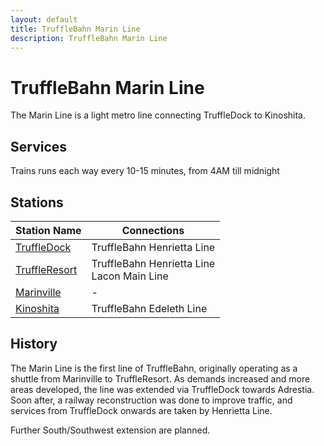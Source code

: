 ```yaml
---
layout: default
title: TruffleBahn Marin Line
description: TruffleBahn Marin Line
---
```


# TruffleBahn Marin Line
The Marin Line is a light metro line connecting TruffleDock to Kinoshita.

## Services
Trains runs each way every 10-15 minutes, from 4AM till midnight

## Stations

Station Name | Connections |
--- | ---
[TruffleDock](/rail-stations/truffledock) | TruffleBahn Henrietta Line<br> | 
[TruffleResort](/rail-stations/truffleresort) | TruffleBahn Henrietta Line<br> Lacon Main Line <br>| 
[Marinville](/rail-stations/marinville) | - | 
[Kinoshita](/rail-stations/kinoshita) | TruffleBahn Edeleth Line | 

## History
The Marin Line is the first line of TruffleBahn, originally operating as a shuttle from Marinville to TruffleResort. As demands increased and more areas developed, the line was extended via TruffleDock towards Adrestia. Soon after, a railway reconstruction was done to improve traffic, and services from TruffleDock onwards are taken by Henrietta Line. 

Further South/Southwest extension are planned.
